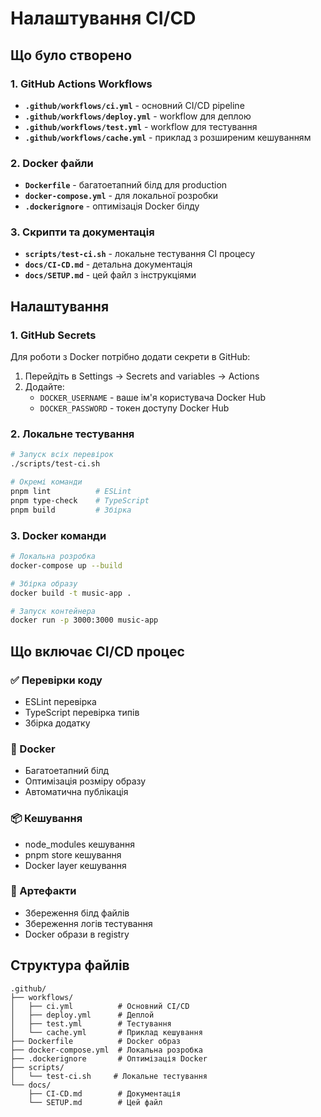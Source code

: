 # Налаштування CI/CD

## Що було створено

### 1. GitHub Actions Workflows

- **`.github/workflows/ci.yml`** - основний CI/CD pipeline
- **`.github/workflows/deploy.yml`** - workflow для деплою
- **`.github/workflows/test.yml`** - workflow для тестування
- **`.github/workflows/cache.yml`** - приклад з розширеним кешуванням

### 2. Docker файли

- **`Dockerfile`** - багатоетапний білд для production
- **`docker-compose.yml`** - для локальної розробки
- **`.dockerignore`** - оптимізація Docker білду

### 3. Скрипти та документація

- **`scripts/test-ci.sh`** - локальне тестування CI процесу
- **`docs/CI-CD.md`** - детальна документація
- **`docs/SETUP.md`** - цей файл з інструкціями

## Налаштування

### 1. GitHub Secrets

Для роботи з Docker потрібно додати секрети в GitHub:

1. Перейдіть в Settings → Secrets and variables → Actions
2. Додайте:
   - `DOCKER_USERNAME` - ваше ім'я користувача Docker Hub
   - `DOCKER_PASSWORD` - токен доступу Docker Hub

### 2. Локальне тестування

```bash
# Запуск всіх перевірок
./scripts/test-ci.sh

# Окремі команди
pnpm lint          # ESLint
pnpm type-check    # TypeScript
pnpm build         # Збірка
```

### 3. Docker команди

```bash
# Локальна розробка
docker-compose up --build

# Збірка образу
docker build -t music-app .

# Запуск контейнера
docker run -p 3000:3000 music-app
```

## Що включає CI/CD процес

### ✅ Перевірки коду
- ESLint перевірка
- TypeScript перевірка типів
- Збірка додатку

### 🐳 Docker
- Багатоетапний білд
- Оптимізація розміру образу
- Автоматична публікація

### 📦 Кешування
- node_modules кешування
- pnpm store кешування
- Docker layer кешування

### 🎯 Артефакти
- Збереження білд файлів
- Збереження логів тестування
- Docker образи в registry

## Структура файлів

```
.github/
├── workflows/
│   ├── ci.yml          # Основний CI/CD
│   ├── deploy.yml      # Деплой
│   ├── test.yml        # Тестування
│   └── cache.yml       # Приклад кешування
├── Dockerfile          # Docker образ
├── docker-compose.yml  # Локальна розробка
├── .dockerignore       # Оптимізація Docker
├── scripts/
│   └── test-ci.sh     # Локальне тестування
└── docs/
    ├── CI-CD.md        # Документація
    └── SETUP.md        # Цей файл
```
